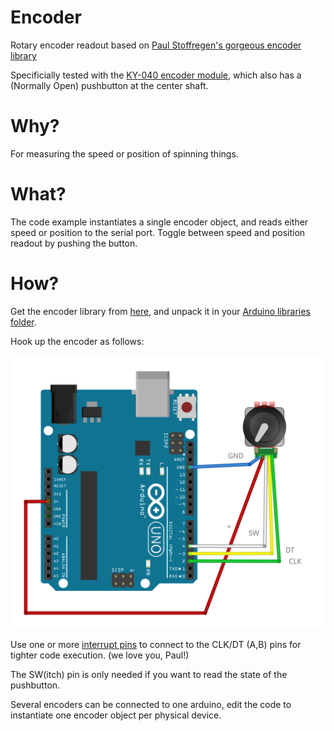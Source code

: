 Encoder
=======

Rotary encoder readout based on [Paul Stoffregen's gorgeous encoder library](https://github.com/PaulStoffregen/Encoder)

Specificially tested with the [KY-040 encoder module](http://henrysbench.capnfatz.com/henrys-bench/arduino-sensors-and-input/keyes-ky-040-arduino-rotary-encoder-user-manual/), which also has a (Normally Open) pushbutton at the center shaft.

Why?
====

For measuring the speed or position of spinning things.

What?
=====

The code example instantiates a single encoder object, and reads either speed or position to the serial port. Toggle between speed and position readout by pushing the button.

How?
=====

Get the encoder library from [here](https://github.com/PaulStoffregen/Encoder/archive/master.zip), and unpack it in your [Arduino libraries folder](https://www.arduino.cc/en/Guide/Libraries#toc5).

Hook up the encoder as follows:

![Hookup](encoder.png "Encoder_wiring")

Use one or more [interrupt pins](https://www.arduino.cc/en/Reference/attachInterrupt) to connect to the CLK/DT (A,B) pins for tighter code execution. (we love you, Paul!)

The SW(itch) pin is only needed if you want to read the state of the pushbutton.

Several encoders can be connected to one arduino, edit the code to instantiate one encoder object per physical device.
